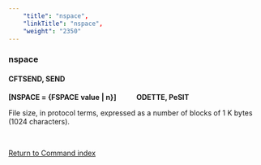 ```yaml
---
    "title": "nspace",
    "linkTitle": "nspace",
    "weight": "2350"
---
```

<span id="nspace"></span>

### nspace

#### CFTSEND, SEND

**[NSPACE = {FSPACE**
**value**
**&#124; n}]            ODETTE,
PeSIT**

File size, in protocol terms, expressed as a number of blocks of 1 K
bytes (1024 characters).

 

[Return to Command index](../../)

